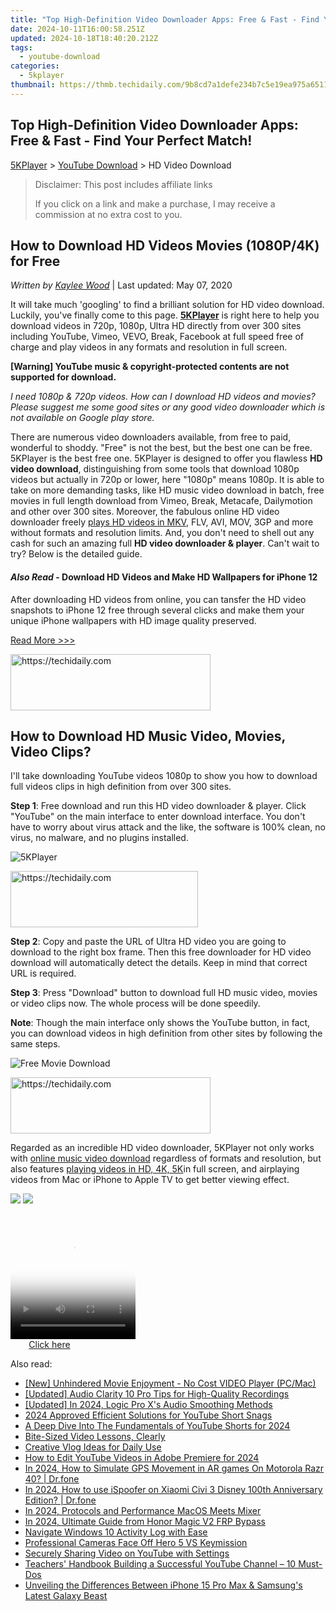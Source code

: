 ```yaml
---
title: "Top High-Definition Video Downloader Apps: Free & Fast - Find Your Perfect Match!"
date: 2024-10-11T16:00:58.251Z
updated: 2024-10-18T18:40:20.212Z
tags:
  - youtube-download
categories:
  - 5kplayer
thumbnail: https://thmb.techidaily.com/9b8cd7a1defe234b7c5e19ea975a65111eb68a7f947172e793fdb9bfe98621fe.jpg
---
```


## Top High-Definition Video Downloader Apps: Free & Fast - Find Your Perfect Match!

[5KPlayer](https://tools.techidaily.com/5kplayer/products/) \> [YouTube Download](https://tools.techidaily.com/5kplayer/youtube-download/) \> HD Video Download

>  Disclaimer: This post includes affiliate links
>
>  If you click on a link and make a purchase, I may receive a commission at no extra cost to you.
>

## How to Download HD Videos Movies (1080P/4K) for Free

 _Written by [Kaylee Wood](https://www.quora.com/profile/Amanda-Hu-21)_ | Last updated: May 07, 2020 

It will take much 'googling' to find a brilliant solution for HD video download. Luckily, you've finally come to this page. **[5KPlayer](https://tools.techidaily.com/5kplayer/products/)** is right here to help you download videos in 720p, 1080p, Ultra HD directly from over 300 sites including YouTube, Vimeo, VEVO, Break, Facebook at full speed free of charge and play videos in any formats and resolution in full screen. 

**\[Warning\] YouTube music & copyright-protected contents are not supported for download.**

_I need 1080p & 720p videos. How can I download HD videos and movies? Please suggest me some good sites or any good video downloader which is not available on Google play store._ 

There are numerous video downloaders available, from free to paid, wonderful to shoddy. "Free" is not the best, but the best one can be free. 5KPlayer is the best free one. 5KPlayer is designed to offer you flawless **HD video download**, distinguishing from some tools that download 1080p videos but actually in 720p or lower, here "1080p" means 1080p. It is able to take on more demanding tasks, like HD music video download in batch, free movies in full length download from Vimeo, Break, Metacafe, Dailymotion and other over 300 sites. Moreover, the fabulous online HD video downloader freely [plays HD videos in MKV](https://tools.techidaily.com/5kplayer/video-music-player/), FLV, AVI, MOV, 3GP and more without formats and resolution limits. And, you don't need to shell out any cash for such an amazing full **HD video downloader & player**. Can't wait to try? Below is the detailed guide. 

#### _Also Read_ \- Download HD Videos and Make HD Wallpapers for iPhone 12

After downloading HD videos from online, you can tansfer the HD video snapshots to iPhone 12 free through several clicks and make them your unique iPhone wallpapers with HD image quality preserved.

[Read More >>>](https://tools.techidaily.com/5kplayer/iphone-manager/) 

<!-- affiliate ads begin -->
<a href="https://bluettius.sjv.io/c/5597632/2139113/17108" target="_top" id="2139113">
  <img src="//a.impactradius-go.com/display-ad/17108-2139113" border="0" alt="https://techidaily.com" width="320" height="90"/>
</a>
<img height="0" width="0" src="https://bluettius.sjv.io/i/5597632/2139113/17108" style="position:absolute;visibility:hidden;" border="0" />
<!-- affiliate ads end -->

## How to Download HD Music Video, Movies, Video Clips?

I'll take downloading YouTube videos 1080p to show you how to download full videos clips in high definition from over 300 sites. 

**Step 1**: Free download and run this HD video downloader & player. Click "YouTube" on the main interface to enter download interface. You don't have to worry about virus attack and the like, the software is 100% clean, no virus, no malware, and no plugins installed. 

![5KPlayer](https://www.5kplayer.com/youtube-download/img/youtube-0119-01.jpg) 

<!-- affiliate ads begin -->
<a href="https://aligracehair.sjv.io/c/5597632/1997690/19272" target="_top" id="1997690">
  <img src="//a.impactradius-go.com/display-ad/19272-1997690" border="0" alt="https://techidaily.com" width="300" height="90"/>
</a>
<img height="0" width="0" src="https://aligracehair.sjv.io/i/5597632/1997690/19272" style="position:absolute;visibility:hidden;" border="0" />
<!-- affiliate ads end -->

**Step 2**: Copy and paste the URL of Ultra HD video you are going to download to the right box frame. Then this free downloader for HD video download will automatically detect the details. Keep in mind that correct URL is required.

**Step 3**: Press "Download" button to download full HD music video, movies or video clips now. The whole process will be done speedily. 

**Note**: Though the main interface only shows the YouTube button, in fact, you can download videos in high definition from other sites by following the same steps. 

![Free Movie Download](https://www.5kplayer.com/youtube-download/img/hd-video-download-xrq.jpg) 

<!-- affiliate ads begin -->
<a href="https://25home.pxf.io/c/5597632/2148647/16836" target="_top" id="2148647">
  <img src="//a.impactradius-go.com/display-ad/16836-2148647" border="0" alt="https://techidaily.com" width="320" height="90"/>
</a>
<img height="0" width="0" src="https://25home.pxf.io/i/5597632/2148647/16836" style="position:absolute;visibility:hidden;" border="0" />
<!-- affiliate ads end -->

Regarded as an incredible HD video downloader, 5KPlayer not only works with [online music video download](https://tools.techidaily.com/5kplayer/youtube-download/) regardless of formats and resolution, but also features [playing videos in HD, 4K, 5K](https://tools.techidaily.com/5kplayer/video-music-player/)in full screen, and airplaying videos from Mac or iPhone to Apple TV to get better viewing effect. 

[![](https://www.5kplayer.com/youtube-download/../button/freedownwhitewin.png)](https://tools.techidaily.com/5kplayer/products/) [![](https://www.5kplayer.com/youtube-download/../button/freedownbackmac.png)](https://tools.techidaily.com/5kplayer/products/)

<!-- affiliate ads begin -->
<span id="1304648">
					<video width="200" height="200" style="cursor:pointer"
           poster="//a.impactradius-go.com/display-clicktoplayimage/1304648.png"
           onclick="if(!this.playClicked){this.play();this.setAttribute('controls',true);this.playClicked=true;}">
	   <source src="//a.impactradius-go.com/display-ad/15852-1304648">
	   <img src="//a.impactradius-go.com/display-clicktoplayimage/1304648.png" style="border: none; height: 100%; width: 100%; object-fit: contain">
	</video>
	<div style="width:125px;text-align:center"><a href="javascript:window.open(decodeURIComponent('https%3A%2F%2Fthefitville.pxf.io%2Fc%2F5597632%2F1304648%2F15852'), '_blank');void(0);">Click here</a></div>
</span>
<img height="0" width="0" src="https://imp.pxf.io/i/5597632/1304648/15852" style="position:absolute;visibility:hidden;" border="0" />
<!-- affiliate ads end -->

<ins class="adsbygoogle"
     style="display:block"
     data-ad-format="autorelaxed"
     data-ad-client="ca-pub-7571918770474297"
     data-ad-slot="1223367746"></ins>

<ins class="adsbygoogle"
     style="display:block"
     data-ad-client="ca-pub-7571918770474297"
     data-ad-slot="8358498916"
     data-ad-format="auto"
     data-full-width-responsive="true"></ins>

<span class="atpl-alsoreadstyle">Also read:</span>
<div><ul>
<li><a href="https://some-skills.techidaily.com/new-unhindered-movie-enjoyment-no-cost-video-player-pcmac/"><u>[New] Unhindered Movie Enjoyment - No Cost VIDEO Player (PC/Mac)</u></a></li>
<li><a href="https://youtube-video-recordings.techidaily.com/updated-audio-clarity-10-pro-tips-for-high-quality-recordings/"><u>[Updated] Audio Clarity 10 Pro Tips for High-Quality Recordings</u></a></li>
<li><a href="https://vp-tips.techidaily.com/updated-in-2024-logic-pro-xs-audio-smoothing-methods/"><u>[Updated] In 2024, Logic Pro X's Audio Smoothing Methods</u></a></li>
<li><a href="https://youtube-video-recordings.techidaily.com/2024-approved-efficient-solutions-for-youtube-short-snags/"><u>2024 Approved Efficient Solutions for YouTube Short Snags</u></a></li>
<li><a href="https://youtube-video-recordings.techidaily.com/a-deep-dive-into-the-fundamentals-of-youtube-shorts-for-2024/"><u>A Deep Dive Into The Fundamentals of YouTube Shorts for 2024</u></a></li>
<li><a href="https://youtube-video-recordings.techidaily.com/bite-sized-video-lessons-clearly/"><u>Bite-Sized Video Lessons, Clearly</u></a></li>
<li><a href="https://youtube-video-recordings.techidaily.com/creative-vlog-ideas-for-daily-use/"><u>Creative Vlog Ideas for Daily Use</u></a></li>
<li><a href="https://youtube-video-recordings.techidaily.com/how-to-edit-youtube-videos-in-adobe-premiere-for-2024/"><u>How to Edit YouTube Videos in Adobe Premiere for 2024</u></a></li>
<li><a href="https://review-topics.techidaily.com/in-2024-how-to-simulate-gps-movement-in-ar-games-on-motorola-razr-40-drfone-by-drfone-virtual-android/"><u>In 2024, How to Simulate GPS Movement in AR games On Motorola Razr 40? | Dr.fone</u></a></li>
<li><a href="https://android-pokemon-go.techidaily.com/in-2024-how-to-use-ispoofer-on-xiaomi-civi-3-disney-100th-anniversary-edition-drfone-by-drfone-virtual-android/"><u>In 2024, How to use iSpoofer on Xiaomi Civi 3 Disney 100th Anniversary Edition? | Dr.fone</u></a></li>
<li><a href="https://extra-skills.techidaily.com/in-2024-protocols-and-performance-macos-meets-mixer/"><u>In 2024, Protocols and Performance MacOS Meets Mixer</u></a></li>
<li><a href="https://bypass-frp.techidaily.com/in-2024-ultimate-guide-from-honor-magic-v2-frp-bypass-by-drfone-android/"><u>In 2024, Ultimate Guide from Honor Magic V2 FRP Bypass</u></a></li>
<li><a href="https://win11.techidaily.com/navigate-windows-10-activity-log-with-ease/"><u>Navigate Windows 10 Activity Log with Ease</u></a></li>
<li><a href="https://vp-tips.techidaily.com/professional-cameras-face-off-hero-5-vs-keymission/"><u>Professional Cameras Face Off Hero 5 VS Keymission</u></a></li>
<li><a href="https://youtube-video-recordings.techidaily.com/securely-sharing-video-on-youtube-with-settings/"><u>Securely Sharing Video on YouTube with Settings</u></a></li>
<li><a href="https://youtube-video-recordings.techidaily.com/teachers-handbook-building-a-successful-youtube-channel-10-must-dos/"><u>Teachers' Handbook Building a Successful YouTube Channel – 10 Must-Dos</u></a></li>
<li><a href="https://buynow-marvelous.techidaily.com/unveiling-the-differences-between-iphone-15-pro-max-and-samsungs-latest-galaxy-beast/"><u>Unveiling the Differences Between iPhone 15 Pro Max & Samsung's Latest Galaxy Beast</u></a></li>
</ul></div>

